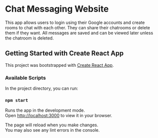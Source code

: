 # Chat Messaging Website

This app allows users to login using their Google accounts and create rooms to chat with each other. They can share their chatrooms or delete them if they want. All messages are saved and can be viewed later unless the chatroom is deleted.

## Getting Started with Create React App

This project was bootstrapped with [Create React App](https://github.com/facebook/create-react-app).

### Available Scripts

In the project directory, you can run:

### `npm start`

Runs the app in the development mode.\
Open [http://localhost:3000](http://localhost:3000) to view it in your browser.

The page will reload when you make changes.\
You may also see any lint errors in the console.
